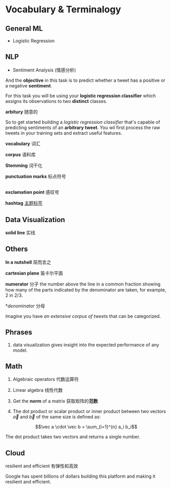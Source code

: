 # Vocabulary & Terminalogy


## General ML

- Logistic Regression


## NLP

- Sentiment Analysis (情感分析)

And the **objective** in this task is to predict whether a tweet has a positive or a negative **sentiment**.

For this task you will be using your **logistic regression classifier** which assigns its observations to two **distinct** classes.

**arbitury** 随意的

So to get started building a *logistic regression classifier* that's capable of predicting sentiments of an **arbitrary tweet**. You wil first process the raw tweets in your training sets and extract useful features.

**vocabulary** 词汇

**corpus** 语料库

**Stemming**  词干化

**punctuation marks** 标点符号

## 

**exclamation point** 感叹号

**hashtag** [主题标签](https://zh.wikipedia.org/wiki/%E4%B8%BB%E9%A1%8C%E6%A8%99%E7%B1%A4)

## Data Visualization 

**solid line** 实线

## Others

**In a nutshell** 简而言之

**cartesian plane** 笛卡尔平面

**numerator** 分子
the number above the line in a common fraction showing how many of the parts indicated by the denominator are taken, for example, 2 in 2/3.

**denominator* 分母

Imagine you have *an extensive corpus of tweets* that can be categorized.

## Phrases

1. data visualization gives insight into the expected performance of any model.

## Math

1. Algebraic operators 代数运算符

2. Linear algebra 线性代数

3. Get the **norm** of a matrix 获取矩阵的**范数**

4. The dot product or scalar product or inner product between two vectors $\vec a$ and $\vec b$ of the same size is defined as:

  $$\vec a \cdot \vec b = \sum_{i=1}^{n} a_i b_i$$

  The dot product takes two vectors and returns a single number.

## Cloud

resilient and efficient 有弹性和高效

Google has spent billions of dollars building this platform and making it resilient and efficient.
